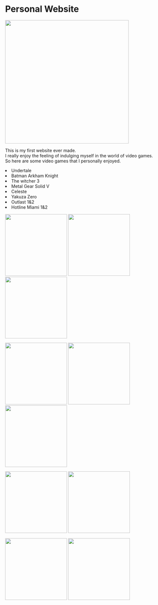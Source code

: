 <h1>Personal Website</h1>
<main>
<img src="https://upload.wikimedia.org/wikipedia/commons/thumb/a/a6/Anonymous_emblem.svg/800px-Anonymous_emblem.svg.png" width="400" height="400" />


  <p>This is my first website ever made.<br/>
  I really enjoy the feeling of indulging myself in the world of video games.<br/>
  So here are some video games that I personally enjoyed.</p>
  <li>Undertale</li>
  <li>Batman Arkham Knight</li>
  <li>The witcher 3</li>
  <li>Metal Gear Solid V</li>
  <li>Celeste</li>
  <li>Yakuza Zero</li>
  <li>Outlast 1&2</li>
  <li>Hotline Miami 1&2</li>
  <p float="left">
  <img src="https://cdn2.steamgriddb.com/file/sgdb-cdn/thumb/1b3b556faf900e247d6d28effca15413.jpg" width="200" />
  <img src="https://cdn2.steamgriddb.com/file/sgdb-cdn/thumb/f84188cb2659a5c8c875d7f0e9fc847c.jpg" width="200" /> 
  <img src="https://cdn2.steamgriddb.com/file/sgdb-cdn/thumb/c0123534e98961f6c51928f240599553.jpg" width="200" />
</p>
<p float="left">
  <img src="https://cdn2.steamgriddb.com/file/sgdb-cdn/thumb/a2959d14ad418268c4ecf73fb183ab8f.jpg" width="200" />
  <img src="https://cdn2.steamgriddb.com/file/sgdb-cdn/thumb/8c433a09bd26b943147c4d9bacb15efc.jpg" width="200" /> 
  <img src="https://cdn2.steamgriddb.com/file/sgdb-cdn/thumb/bd99bdf104cec85901a27b3adbc8a1ee.jpg" width="200" />
</p>
<p float="left">
  <img src="https://cdn2.steamgriddb.com/file/sgdb-cdn/thumb/25644b95de790aea9e0cb3d19b17a945.jpg" width="200" />
  <img src="https://cdn2.steamgriddb.com/file/sgdb-cdn/thumb/7e295854e82472655df9eb7d77fa2254.jpg" width="200" /> 
</p>
<p float="left">
  <img src="https://cdn2.steamgriddb.com/file/sgdb-cdn/thumb/9fad6725914cafe948673da493a02c5b.jpg" width="200" />
  <img src="https://cdn2.steamgriddb.com/file/sgdb-cdn/thumb/a80b0d78801cbc324e13fa9e0df7e4b5.jpg" width="200" /> 
</p>
  
</main>
